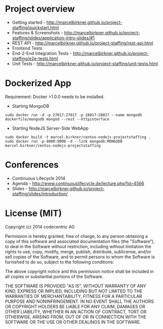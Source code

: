 # Project overview

- Getting started - http://marcelbirkner.github.io/project-staffing/quickstart.html
- Features & Screenshots - http://marcelbirkner.github.io/project-staffing/slides/application-intro-slides/#1
- REST API - http://marcelbirkner.github.io/project-staffing/rest-api.html
- Frontend Tests
 - End-2-End Integration Tests - http://marcelbirkner.github.io/project-staffing/e2e-tests.html
 - Unit Tests - http://marcelbirkner.github.io/project-staffing/unit-tests.html

# Dockerized App

Requirement: Docker >1.0.0 needs to be installed.

- Starting MongoDB

```
sudo docker run -d -p 27017:27017 -p 28017:28017 --name mongodb dockerfile/mongodb mongod --rest --httpinterface
```

- Starting NodeJS Server-Side WebApp

```
sudo docker build -t marcel.birkner/centos-nodejs-projectstaffing .
sudo docker run -p 9000:9000 -d --link mongodb:MONGODB marcel.birkner/centos-nodejs-projectstaffing
```

# Conferences

- Continuous Lifecycle 2014 
 - Agenda - http://www.continuouslifecycle.de/lecture.php?id=4566
 - Slides - http://marcelbirkner.github.io/project-staffing/slides/introduction/
 
# License (MIT)

Copyright (c) 2014 codecentric AG

Permission is hereby granted, free of charge, to any person obtaining a copy of this software and associated documentation files (the "Software"), to deal in the Software without restriction, including without limitation the rights to use, copy, modify, merge, publish, distribute, sublicense, and/or sell copies of the Software, and to permit persons to whom the Software is furnished to do so, subject to the following conditions:

The above copyright notice and this permission notice shall be included in all copies or substantial portions of the Software.

THE SOFTWARE IS PROVIDED "AS IS", WITHOUT WARRANTY OF ANY KIND, EXPRESS OR IMPLIED, INCLUDING BUT NOT LIMITED TO THE WARRANTIES OF MERCHANTABILITY, FITNESS FOR A PARTICULAR PURPOSE AND NONINFRINGEMENT. IN NO EVENT SHALL THE AUTHORS OR COPYRIGHT HOLDERS BE LIABLE FOR ANY CLAIM, DAMAGES OR OTHER LIABILITY, WHETHER IN AN ACTION OF CONTRACT, TORT OR OTHERWISE, ARISING FROM, OUT OF OR IN CONNECTION WITH THE SOFTWARE OR THE USE OR OTHER DEALINGS IN THE SOFTWARE.
